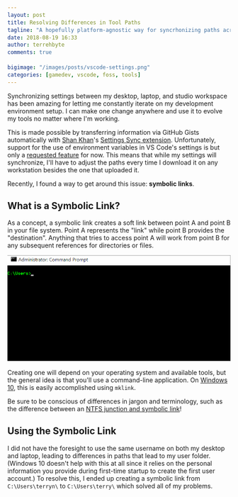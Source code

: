 ```yaml
---
layout: post
title: Resolving Differences in Tool Paths
tagline: "A hopefully platform-agnostic way for syncrhonizing paths across different systems (or at least Windows Vista or newer!)."
date: 2018-08-19 16:33
author: terrehbyte
comments: true

bigimage: "/images/posts/vscode-settings.png"
categories: [gamedev, vscode, foss, tools]
---
```


Synchronizing settings between my desktop, laptop, and studio workspace has
been amazing for letting me constantly iterate on my development environment
setup. I can make one change anywhere and use it to evolve my tools no matter
where I'm working.

This is made possible by transferring information via GitHub Gists automatically
with [Shan Khan][ShanKhan]'s [Settings Sync extension][VSCSettingsSync].
Unfortunately, support for the use of environment variables in VS Code's
settings is but only a [requested feature][VSCEnvVar] for now. This means that
while my settings will synchronize, I'll have to adjust the paths every time
I download it on any workstation besides the one that uploaded it.

Recently, I found a way to get around this issue: **symbolic links**.

## What is a Symbolic Link?

As a concept, a symbolic link creates a soft link between point A and point B
in your file system. Point A represents the "link" while point B provides the
"destination". Anything that tries to access point A will work from point B
for any subsequent references for directories or files.

![Creating a symlink from 'johnny' to 'terry'](/images/posts/mklink.gif)

Creating one will depend on your operating system and available tools, but the
general idea is that you'll use a command-line application. On [Windows 10][SOCreatingSymLinks], this
is easily accomplished using `mklink`.

Be sure to be conscious of differences in jargon and terminology, such as the
difference between an [NTFS junction and symbolic link][SOJuncVSSymlink]!

[SOCreatingSymLinks]:https://superuser.com/questions/1020821/how-to-create-a-symbolic-link-on-windows-10
[SOJuncVSSymlink]:https://stackoverflow.com/questions/9042542/what-is-the-difference-between-ntfs-junction-points-and-symbolic-links

## Using the Symbolic Link

I did not have the foresight to use the same username on both my desktop and
laptop, leading to differences in paths that lead to my user folder. (Windows 10
doesn't help with this at all since it relies on the personal information you
provide during first-time startup to create the first user account.) To resolve
this, I ended up creating a symbolic link from `C:\Users\terryn\` to
`C:\Users\terry\` which solved all of my problems.

[ShanKhan]:https://twitter.com/itsShanKhan
[VSCSettingsSync]:https://marketplace.visualstudio.com/items?itemName=Shan.code-settings-sync
[VSCEnvVar]:https://github.com/Microsoft/vscode/issues/2809